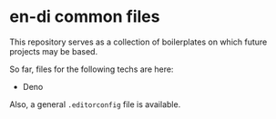 # en-di common files

This repository serves as a collection of boilerplates on which future projects may be based. 

So far, files for the following techs are here:

* Deno 

Also, a general ```.editorconfig``` file is available. 
